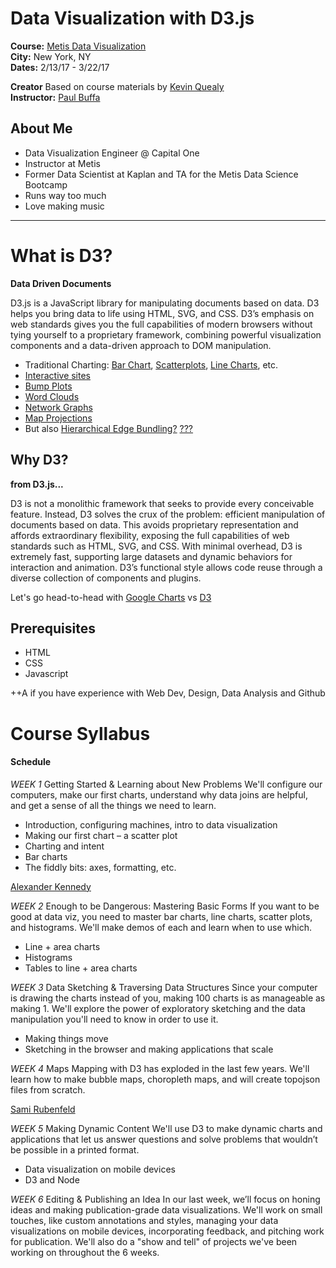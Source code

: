 # Data Visualization with D3.js

**Course:**  [Metis Data Visualization](http://www.thisismetis.com/data-visualization-d3-course)  
**City:**    New York, NY  
**Dates:**   2/13/17 - 3/22/17  

**Creator** Based on course materials by [Kevin Quealy](https://twitter.com/kevinq)  
**Instructor:** [Paul Buffa](https://www.linkedin.com/in/paul-buffa)  

## About Me

* Data Visualization Engineer @ Capital One
* Instructor at Metis
* Former Data Scientist at Kaplan and TA for the Metis Data Science Bootcamp
* Runs way too much
* Love making music 

---

# What is D3?
**Data Driven Documents** 

D3.js is a JavaScript library for manipulating documents based on data. D3 helps you bring data to life using HTML, SVG, and CSS. D3’s emphasis on web standards gives you the full capabilities of modern browsers without tying yourself to a proprietary framework, combining powerful visualization components and a data-driven approach to DOM manipulation.

 * Traditional Charting: [Bar Chart](https://bl.ocks.org/mbostock/3885304), [Scatterplots](https://bl.ocks.org/mbostock/3887118), [Line Charts](https://bl.ocks.org/mbostock/3883245), etc.
 * [Interactive sites](http://www.nytimes.com/interactive/2014/upshot/buy-rent-calculator.html)
 * [Bump Plots](http://bl.ocks.org/syntagmatic/8ab9dc27f144683bc015eb4a2639d234)
 * [Word Clouds](https://www.jasondavies.com/wordtree/?source=obama.inauguration.2013.txt&prefix=We)
 * [Network Graphs](http://bl.ocks.org/mbostock/4062045)
 * [Map Projections](https://www.jasondavies.com/maps/transition/)
 * But also [Hierarchical Edge Bundling?](http://bl.ocks.org/mbostock/1044242) [???](https://bl.ocks.org/mbostock/280d83080497c8c13152)


## Why D3?

**from D3.js...**

D3 is not a monolithic framework that seeks to provide every conceivable feature. Instead, D3 solves the crux of the problem: efficient manipulation of documents based on data. This avoids proprietary representation and affords extraordinary flexibility, exposing the full capabilities of web standards such as HTML, SVG, and CSS. With minimal overhead, D3 is extremely fast, supporting large datasets and dynamic behaviors for interaction and animation. D3’s functional style allows code reuse through a diverse collection of components and plugins.

Let's go head-to-head with [Google Charts](https://docs.google.com/spreadsheets/d/12DRY_7u_IgkoNqjI-42RUjWIuHmXq2SDk9Av13d1yns/edit) vs [D3](localhost:8000)

## Prerequisites 

* HTML
* CSS
* Javascript

++A if you have experience with Web Dev, Design, Data Analysis and Github

# Course Syllabus


#### Schedule

*WEEK 1* Getting Started & Learning about New Problems
We'll configure our computers, make our first charts, understand why data joins are helpful, and get a sense of all the things we need to learn.

 * Introduction, configuring machines, intro to data visualization
 * Making our first chart – a scatter plot
 * Charting and intent
 * Bar charts
 * The fiddly bits: axes, formatting, etc.

 [Alexander Kennedy](http://bl.ocks.org/alejandrokennedy/raw/f61f8ac247ddcd6310ba85534449ed8b/)

*WEEK 2* Enough to be Dangerous: Mastering Basic Forms
If you want to be good at data viz, you need to master bar charts, line charts, scatter plots, and histograms. We'll make demos of each and learn when to use which.

 * Line + area charts
 * Histograms
 * Tables to line + area charts

*WEEK 3* Data Sketching & Traversing Data Structures
 Since your computer is drawing the charts instead of you, making 100 charts is as manageable as making 1. We'll explore the power of exploratory sketching and the data manipulation you'll need to know in order to use it.

 * Making things move
 * Sketching in the browser and making applications that scale

*WEEK 4* Maps
Mapping with D3 has exploded in the last few years. We'll learn how to make bubble maps, choropleth maps, and will create topojson files from scratch.

[Sami Rubenfeld](http://bl.ocks.org/sarubenfeld/raw/9390b66fc33eecf73b1c44d06ab0e0bf/)

*WEEK 5* Making Dynamic Content
We'll use D3 to make dynamic charts and applications that let us answer questions and solve problems that wouldn’t be possible in a printed format.

* Data visualization on mobile devices
* D3 and Node

*WEEK 6* Editing & Publishing an Idea
In our last week, we’ll focus on honing ideas and making publication-grade data visualizations. We'll work on small touches, like custom annotations and styles, managing your data visualizations on mobile devices, incorporating feedback, and pitching work for publication. We'll also do a "show and tell" of projects we've been working on throughout the 6 weeks.




